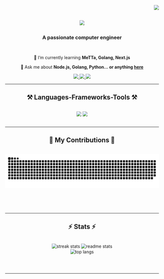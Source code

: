 <img align="right" src="https://visitor-badge.laobi.icu/badge?page_id=poseidon2022.poseidon2022" />

<h1 align="center">
    <img src="https://readme-typing-svg.herokuapp.com/?font=Righteous&size=35&center=true&vCenter=true&width=500&height=70&duration=4000&lines=Hi+There!+👋;+I'm+Kidus+Melaku!;" />
</h1>

<h3 align="center">A passionate computer engineer</h3>

<br/>

<div align="center">

 
 🌱 I’m currently learning **MeTTa, Golang, Next.js**

💬 Ask me about **Node.js, Golang, Python... or anything [here](https://github.com/poseidon2022/poseidon2022/issues)**

 </div>
 
<div align="center"> 
  <a href="mailto:kidusdevs@gmail.com">
    <img src="https://img.shields.io/badge/Gmail-333333?style=for-the-badge&logo=gmail&logoColor=red" />
  </a>
  <a href="https://linkedin.com/in/kidus-melaku-1b132220b" target="_blank">
    <img src="https://img.shields.io/badge/LinkedIn-0077B5?style=for-the-badge&logo=linkedin&logoColor=white" target="_blank" />
  </a>
  <a href="https://portfolio-phi-sand-89.vercel.app" target="_blank">
     <img src="https://img.shields.io/badge/Portfolio-FF5722?style=for-the-badge&logo=todoist&logoColor=white" target="_blank" /> <!-- sqlite, safari, google-chrome are other good icon options -->
  </a>
</div>

 <hr/>
 
<h2 align="center">⚒️ Languages-Frameworks-Tools ⚒️</h2>
<br/>
<div align="center">
    <img src="https://skillicons.dev/icons?i=react,html,css,vscode,github,tailwind,git" />
    <img src="https://skillicons.dev/icons?i=nodejs,python,javascript,golang,express,mongodb,c,cpp,java,mysql,postgresql" /><br>
</div>

<br/>
<hr/>

<div align="center">
  <h2>🐍 My Contributions 🐍</h2>
  <br>
  <img alt="snake eating my contributions" src="https://raw.githubusercontent.com/poseidon2022/poseidon2022/output/github-contribution-grid-snake.svg" />
  
  <br/><br/><br/>
</div>

<hr/>

<h2 align="center">⚡ Stats ⚡</h2>
<br>
<div align=center>
  <img width=390 src="https://streak-stats.demolab.com/?user=poseidon2022&count_private=true&theme=react&border_radius=10" alt="streak stats"/>
  <img width=390 src="https://github-readme-stats.vercel.app/api?username=poseidon2022&count_private=true&show_icons=true&theme=react&rank_icon=github&border_radius=10" alt="readme stats" />
  <br/>
  <img width=325 align="center" src="https://github-readme-stats.vercel.app/api/top-langs/?username=poseidon2022&hide=HTML&langs_count=8&layout=compact&theme=react&border_radius=10&size_weight=0.5&count_weight=0.5&exclude_repo=github-readme-stats" alt="top langs" />
</div>

<br/><br/>

<hr/>

<br/>
